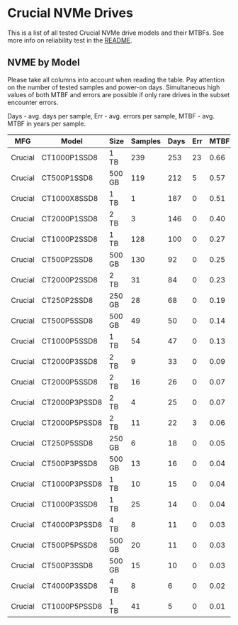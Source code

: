 Crucial NVMe Drives
===================

This is a list of all tested Crucial NVMe drive models and their MTBFs. See more
info on reliability test in the [README](https://github.com/linuxhw/SMART).

NVME by Model
------------

Please take all columns into account when reading the table. Pay attention on the
number of tested samples and power-on days. Simultaneous high values of both MTBF
and errors are possible if only rare drives in the subset encounter errors.

Days - avg. days per sample,
Err  - avg. errors per sample,
MTBF - avg. MTBF in years per sample.

| MFG       | Model              | Size   | Samples | Days  | Err   | MTBF |
|-----------|--------------------|--------|---------|-------|-------|------|
| Crucial   | CT1000P1SSD8       | 1 TB   | 239     | 253   | 23    | 0.66   |
| Crucial   | CT500P1SSD8        | 500 GB | 119     | 212   | 5     | 0.57   |
| Crucial   | CT1000X8SSD8       | 1 TB   | 1       | 187   | 0     | 0.51   |
| Crucial   | CT2000P1SSD8       | 2 TB   | 3       | 146   | 0     | 0.40   |
| Crucial   | CT1000P2SSD8       | 1 TB   | 128     | 100   | 0     | 0.27   |
| Crucial   | CT500P2SSD8        | 500 GB | 130     | 92    | 0     | 0.25   |
| Crucial   | CT2000P2SSD8       | 2 TB   | 31      | 84    | 0     | 0.23   |
| Crucial   | CT250P2SSD8        | 250 GB | 28      | 68    | 0     | 0.19   |
| Crucial   | CT500P5SSD8        | 500 GB | 49      | 50    | 0     | 0.14   |
| Crucial   | CT1000P5SSD8       | 1 TB   | 54      | 47    | 0     | 0.13   |
| Crucial   | CT2000P3SSD8       | 2 TB   | 9       | 33    | 0     | 0.09   |
| Crucial   | CT2000P5SSD8       | 2 TB   | 16      | 26    | 0     | 0.07   |
| Crucial   | CT2000P3PSSD8      | 2 TB   | 4       | 25    | 0     | 0.07   |
| Crucial   | CT2000P5PSSD8      | 2 TB   | 11      | 22    | 3     | 0.06   |
| Crucial   | CT250P5SSD8        | 250 GB | 6       | 18    | 0     | 0.05   |
| Crucial   | CT500P3PSSD8       | 500 GB | 13      | 16    | 0     | 0.04   |
| Crucial   | CT1000P3PSSD8      | 1 TB   | 10      | 15    | 0     | 0.04   |
| Crucial   | CT1000P3SSD8       | 1 TB   | 25      | 14    | 0     | 0.04   |
| Crucial   | CT4000P3PSSD8      | 4 TB   | 8       | 11    | 0     | 0.03   |
| Crucial   | CT500P5PSSD8       | 500 GB | 20      | 11    | 0     | 0.03   |
| Crucial   | CT500P3SSD8        | 500 GB | 15      | 10    | 0     | 0.03   |
| Crucial   | CT4000P3SSD8       | 4 TB   | 8       | 6     | 0     | 0.02   |
| Crucial   | CT1000P5PSSD8      | 1 TB   | 41      | 5     | 0     | 0.01   |

